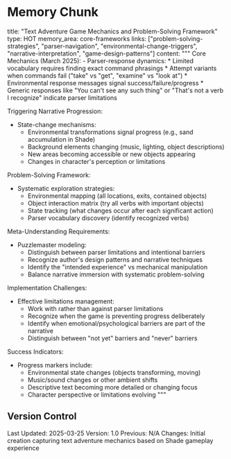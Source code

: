 # Memory Chunk

<chunk>
title: "Text Adventure Game Mechanics and Problem-Solving Framework"
type: HOT
memory_area: core-frameworks
links: ["problem-solving-strategies", "parser-navigation", "environmental-change-triggers", "narrative-interpretation", "game-design-patterns"]
content: """
Core Mechanics (March 2025):
- Parser-response dynamics:
  * Limited vocabulary requires finding exact command phrasings
  * Attempt variants when commands fail ("take" vs "get", "examine" vs "look at")
  * Environmental response messages signal success/failure/progress
  * Generic responses like "You can't see any such thing" or "That's not a verb I recognize" indicate parser limitations

Triggering Narrative Progression:
- State-change mechanisms:
  * Environmental transformations signal progress (e.g., sand accumulation in Shade)
  * Background elements changing (music, lighting, object descriptions)
  * New areas becoming accessible or new objects appearing
  * Changes in character's perception or limitations

Problem-Solving Framework:
- Systematic exploration strategies:
  * Environmental mapping (all locations, exits, contained objects)
  * Object interaction matrix (try all verbs with important objects)
  * State tracking (what changes occur after each significant action)
  * Parser vocabulary discovery (identify recognized verbs)

Meta-Understanding Requirements:
- Puzzlemaster modeling:
  * Distinguish between parser limitations and intentional barriers
  * Recognize author's design patterns and narrative techniques
  * Identify the "intended experience" vs mechanical manipulation
  * Balance narrative immersion with systematic problem-solving
  
Implementation Challenges:
- Effective limitations management:
  * Work with rather than against parser limitations
  * Recognize when the game is preventing progress deliberately
  * Identify when emotional/psychological barriers are part of the narrative
  * Distinguish between "not yet" barriers and "never" barriers

Success Indicators:
- Progress markers include:
  * Environmental state changes (objects transforming, moving)
  * Music/sound changes or other ambient shifts
  * Descriptive text becoming more detailed or changing focus
  * Character perspective or limitations evolving
"""
</chunk>

## Version Control
Last Updated: 2025-03-25
Version: 1.0
Previous: N/A
Changes: Initial creation capturing text adventure mechanics based on Shade gameplay experience
